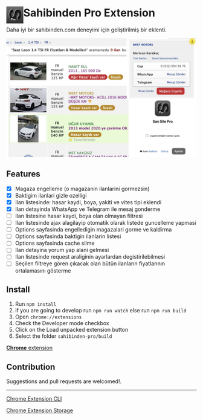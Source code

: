 # <img src="public/icons/icon-48.png" width="45" align="left"> Sahibinden Pro Extension

Daha iyi bir sahibinden.com deneyimi için geliştirilmiş bir eklenti.

<img src="public/ss.jpg">

## Features

- [x] Magaza engelleme (o magazanin ilanlarini gormezsin)
- [x] Baktigim ilanlari gizle ozelligi
- [x] Ilan listesinde: hasar kaydi, boya, yakiti ve vites tipi eklendi
- [x] Ilan detayinda WhatsApp ve Telegram ile mesaj gonderme
- [ ] Ilan listesine hasar kaydi, boya olan olmayan filtresi
- [ ] Ilan listesinde ajax alagilayip otomatik olarak listede guncelleme yapmasi
- [ ] Options sayfasinda engelledigin magazalari gorme ve kaldirma
- [ ] Options sayfasinda baktigin ilanlarin listesi
- [ ] Options sayfasinda cache silme
- [ ] Ilan detayina yorum yap alani gelmesi
- [ ] Ilan listesinde request araliginin ayarlardan degistirilebilmesi
- [ ] Seçilen filtreye gören çıkacak olan bütün ilanların fiyatlarının ortalamasını gösterme

## Install

1. Run `npm install`
2. if you are going to develop run `npm run watch` else run `npm run build`
3. Open `chrome://extensions`
4. Check the Developer mode checkbox
5. Click on the Load unpacked extension button
6. Select the folder `sahibinden-pro/build`

[**Chrome** extension](https://chrome.google.com/webstore/detail/sar%C4%B1-site-pro/oedfoaacpogodngkbkkjklgkjlpiaikd)

## Contribution

Suggestions and pull requests are welcomed!.

---

[Chrome Extension CLI](https://github.com/dutiyesh/chrome-extension-cli)

[Chrome Extension Storage](https://github.com/extend-chrome/storage)

